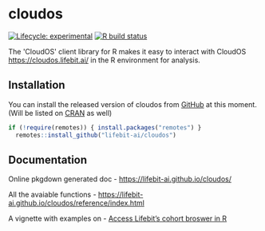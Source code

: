 
# cloudos

<!-- badges: start -->
[![Lifecycle: experimental](https://img.shields.io/badge/lifecycle-experimental-orange.svg)](https://www.tidyverse.org/lifecycle/#experimental)
[![R build status](https://github.com/lifebit-ai/cloudos/workflows/R-CMD-check/badge.svg)](https://github.com/lifebit-ai/cloudos/actions)
<!-- badges: end -->

The 'CloudOS' client library for R makes it easy to interact with CloudOS <https://cloudos.lifebit.ai/> in the R environment for analysis.

## Installation

You can install the released version of cloudos from [GitHub](https://github.com/lifebit-ai/cloudos/) at this moment. (Will be listed on  [CRAN](https://CRAN.R-project.org) as well)

``` r
if (!require(remotes)) { install.packages("remotes") }
  remotes::install_github("lifebit-ai/cloudos")
```

## Documentation

Online pkgdown generated doc - https://lifebit-ai.github.io/cloudos/

All the avaiable functions - https://lifebit-ai.github.io/cloudos/reference/index.html

A vignette with examples on - [Access Lifebit’s cohort broswer in R](https://lifebit-ai.github.io/cloudos/articles/cohort_browser.html)


